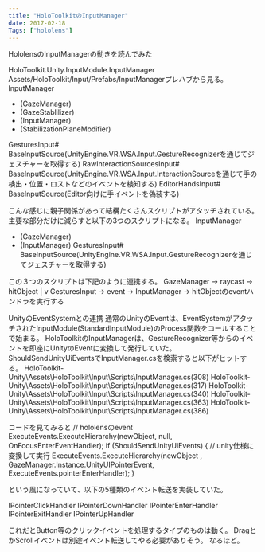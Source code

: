 ```yaml
---
title: "HoloToolkitのInputManager"
date: 2017-02-18
Tags: ["hololens"]
---
```


HololensのInputManagerの動きを読んでみた

HoloToolkit.Unity.InputModule.InputManager
Assets/HoloToolkit/Input/Prefabs/InputManagerプレハブから見る。
InputManager
  + (GazeManager)
  + (GazeStablilizer)
  + (InputManager)
  + (StabilizationPlaneModifier)

  GesturesInput# BaseInputSource(UnityEngine.VR.WSA.Input.GestureRecognizerを通じてジェスチャーを取得する)
  RawInteractionSourcesInput# BaseInputSource(UnityEngine.VR.WSA.Input.InteractionSourceを通じて手の検出・位置・ロストなどのイベントを検知する)
  EditorHandsInput# BaseInputSource(Editor向けに手イベントを偽装する)

こんな感じに親子関係があって結構たくさんスクリプトがアタッチされている。
主要な部分だけに減らすと以下の3つのスクリプトになる。
InputManager
  + (GazeManager)
  + (InputManager)
  GesturesInput# BaseInputSource(UnityEngine.VR.WSA.Input.GestureRecognizerを通じてジェスチャーを取得する)

この３つのスクリプトは下記のように連携する。
GazeManager -> raycast -> hitObject
                                  |
                                  v
GesturesInput -> event -> InputManager -> hitObjectのeventハンドラを実行する

UnityのEventSystemとの連携
通常のUnityのEventは、EventSystemがアタッチされたInputModule(StandardInputModule)のProcess関数をコールすることで始まる。
HoloToolkitのInputManagerは、GestureRecognizer等からのイベントを即座にUnityのEventに変換して発行していた。
ShouldSendUnityUiEventsでInputManager.csを検索すると以下がヒットする。
HoloToolkit-Unity\Assets\HoloToolkit\Input\Scripts\InputManager.cs(308)
HoloToolkit-Unity\Assets\HoloToolkit\Input\Scripts\InputManager.cs(317)
HoloToolkit-Unity\Assets\HoloToolkit\Input\Scripts\InputManager.cs(340)
HoloToolkit-Unity\Assets\HoloToolkit\Input\Scripts\InputManager.cs(363)
HoloToolkit-Unity\Assets\HoloToolkit\Input\Scripts\InputManager.cs(386)

コードを見てみると
// hololensのevent
ExecuteEvents.ExecuteHierarchy(newObject, null, OnFocusEnterEventHandler);
if (ShouldSendUnityUiEvents)
{
    // unity仕様に変換して実行
    ExecuteEvents.ExecuteHierarchy(newObject
        , GazeManager.Instance.UnityUIPointerEvent, ExecuteEvents.pointerEnterHandler);
}

という風になっていて、以下の5種類のイベント転送を実装していた。

IPointerClickHandler
IPointerDownHandler
IPointerEnterHandler
IPointerExitHandler
IPointerUpHandler

これだとButton等のクリックイベントを処理するタイプのものは動く。
DragとかScrollイベントは別途イベント転送してやる必要がありそう。
なるほど。
